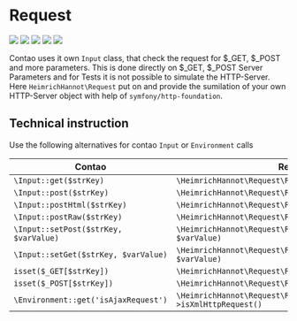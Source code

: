 # Request

![](https://img.shields.io/packagist/v/heimrichhannot/contao-request.svg)
![](https://img.shields.io/packagist/l/heimrichhannot/contao-request.svg)
![](https://img.shields.io/packagist/dt/heimrichhannot/contao-request.svg)
[![](https://img.shields.io/travis/heimrichhannot/contao-request/master.svg)](https://travis-ci.org/heimrichhannot/contao-request/)
[![](https://img.shields.io/coveralls/heimrichhannot/contao-request/master.svg)](https://coveralls.io/github/heimrichhannot/contao-request)

Contao uses it own `Input` class, that check the request for $_GET, $_POST and more parameters.
This is done directly on $_GET, $_POST Server Parameters and for Tests it is not possible to simulate the HTTP-Server.
Here `HeimrichHannot\Request` put on and provide the sumilation of your own HTTP-Server object with help of `symfony/http-foundation`.

## Technical instruction

Use the following alternatives for contao `Input` or `Environment` calls

Contao | Request
---- | -----------
`\Input::get($strKey)` | `\HeimrichHannot\Request\Request::getGet($strKey)`
`\Input::post($strKey)` | `\HeimrichHannot\Request\Request::getPost($strKey)`
`\Input::postHtml($strKey)` | `\HeimrichHannot\Request\Request::getPostHtml($strKey)`
`\Input::postRaw($strKey)` | `\HeimrichHannot\Request\Request::getPostRaw($strKey)`
`\Input::setPost($strKey, $varValue)` | `\HeimrichHannot\Request\Request::setPost($strKey, $varValue)`
`\Input::setGet($strKey, $varValue)` | `\HeimrichHannot\Request\Request::setGet($strKey, $varValue)`
`isset($_GET[$strKey])` | `\HeimrichHannot\Request\Request::hasGet($strKey)`
`isset($_POST[$strKey])` | `\HeimrichHannot\Request\Request::hasPost($strKey)`
`\Environment::get('isAjaxRequest')` | `\HeimrichHannot\Request\Request::getInstance()->isXmlHttpRequest()`


